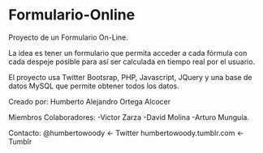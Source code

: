 Formulario-Online
=================

Proyecto de un Formulario  On-Line.


La idea es tener un formulario que permita acceder a cada fórmula con
cada despeje posible para así ser calculada en tiempo real por el usuario. 

El proyecto usa Twitter Bootsrap, PHP, Javascript, JQuery y una base de datos
MySQL que permite obtener todos los datos.

Creado por: Humberto Alejandro Ortega Alcocer

Miembros Colaboradores:
  -Victor Zarza
  -David Molina
  -Arturo Munguía.
  
Contacto: @humbertowoody            <- Twitter
          humbertowoody.tumblr.com  <- Tumblr
